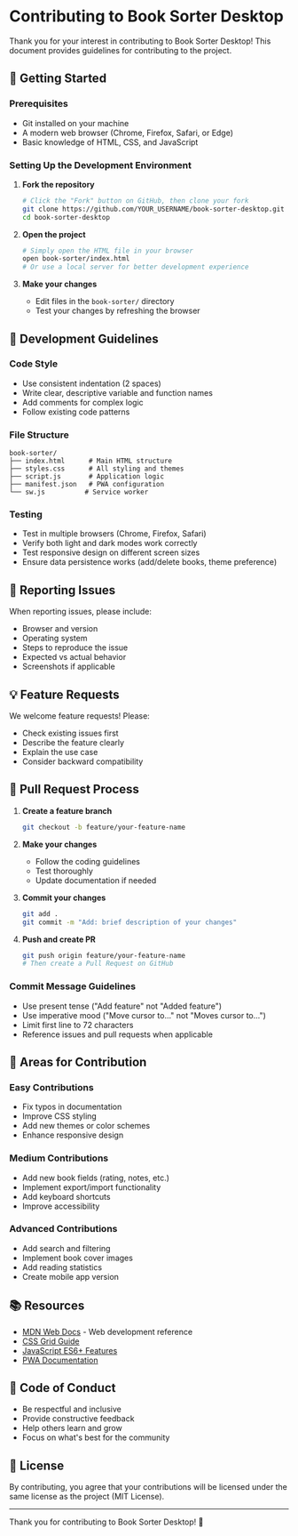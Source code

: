 # Contributing to Book Sorter Desktop

Thank you for your interest in contributing to Book Sorter Desktop! This document provides guidelines for contributing to the project.

## 🚀 Getting Started

### Prerequisites
- Git installed on your machine
- A modern web browser (Chrome, Firefox, Safari, or Edge)
- Basic knowledge of HTML, CSS, and JavaScript

### Setting Up the Development Environment

1. **Fork the repository**
   ```bash
   # Click the "Fork" button on GitHub, then clone your fork
   git clone https://github.com/YOUR_USERNAME/book-sorter-desktop.git
   cd book-sorter-desktop
   ```

2. **Open the project**
   ```bash
   # Simply open the HTML file in your browser
   open book-sorter/index.html
   # Or use a local server for better development experience
   ```

3. **Make your changes**
   - Edit files in the `book-sorter/` directory
   - Test your changes by refreshing the browser

## 📝 Development Guidelines

### Code Style
- Use consistent indentation (2 spaces)
- Write clear, descriptive variable and function names
- Add comments for complex logic
- Follow existing code patterns

### File Structure
```
book-sorter/
├── index.html      # Main HTML structure
├── styles.css      # All styling and themes
├── script.js       # Application logic
├── manifest.json   # PWA configuration
└── sw.js          # Service worker
```

### Testing
- Test in multiple browsers (Chrome, Firefox, Safari)
- Verify both light and dark modes work correctly
- Test responsive design on different screen sizes
- Ensure data persistence works (add/delete books, theme preference)

## 🐛 Reporting Issues

When reporting issues, please include:
- Browser and version
- Operating system
- Steps to reproduce the issue
- Expected vs actual behavior
- Screenshots if applicable

## 💡 Feature Requests

We welcome feature requests! Please:
- Check existing issues first
- Describe the feature clearly
- Explain the use case
- Consider backward compatibility

## 🔄 Pull Request Process

1. **Create a feature branch**
   ```bash
   git checkout -b feature/your-feature-name
   ```

2. **Make your changes**
   - Follow the coding guidelines
   - Test thoroughly
   - Update documentation if needed

3. **Commit your changes**
   ```bash
   git add .
   git commit -m "Add: brief description of your changes"
   ```

4. **Push and create PR**
   ```bash
   git push origin feature/your-feature-name
   # Then create a Pull Request on GitHub
   ```

### Commit Message Guidelines
- Use present tense ("Add feature" not "Added feature")
- Use imperative mood ("Move cursor to..." not "Moves cursor to...")
- Limit first line to 72 characters
- Reference issues and pull requests when applicable

## 🎯 Areas for Contribution

### Easy Contributions
- Fix typos in documentation
- Improve CSS styling
- Add new themes or color schemes
- Enhance responsive design

### Medium Contributions
- Add new book fields (rating, notes, etc.)
- Implement export/import functionality
- Add keyboard shortcuts
- Improve accessibility

### Advanced Contributions
- Add search and filtering
- Implement book cover images
- Add reading statistics
- Create mobile app version

## 📚 Resources

- [MDN Web Docs](https://developer.mozilla.org/) - Web development reference
- [CSS Grid Guide](https://css-tricks.com/snippets/css/complete-guide-grid/)
- [JavaScript ES6+ Features](https://github.com/lukehoban/es6features)
- [PWA Documentation](https://web.dev/progressive-web-apps/)

## 🤝 Code of Conduct

- Be respectful and inclusive
- Provide constructive feedback
- Help others learn and grow
- Focus on what's best for the community

## 📄 License

By contributing, you agree that your contributions will be licensed under the same license as the project (MIT License).

---

Thank you for contributing to Book Sorter Desktop! 🎉

